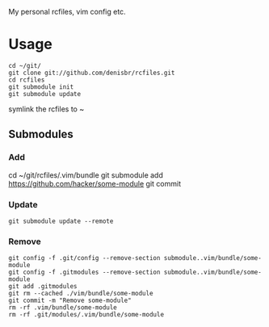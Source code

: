 My personal rcfiles, vim config etc.

# Usage

    cd ~/git/
    git clone git://github.com/denisbr/rcfiles.git
    cd rcfiles
    git submodule init
    git submodule update

symlink the rcfiles to ~

## Submodules

### Add 

   cd ~/git/rcfiles/.vim/bundle
   git submodule add https://github.com/hacker/some-module
   git commit

### Update

    git submodule update --remote

### Remove

    git config -f .git/config --remove-section submodule..vim/bundle/some-module
    git config -f .gitmodules --remove-section submodule..vim/bundle/some-module
    git add .gitmodules
    git rm --cached ./vim/bundle/some-module
    git commit -m "Remove some-module"
    rm -rf .vim/bundle/some-module
    rm -rf .git/modules/.vim/bundle/some-module
